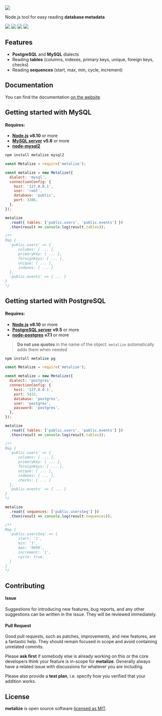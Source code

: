 <br/>

![](https://multum.github.io/metalize/logo.svg)

Node.js tool for easy reading **database metadata**

![](https://img.shields.io/travis/com/multum/metalize.svg?style=flat-square)
![](https://img.shields.io/npm/l/metalize.svg?style=flat-square)
![](https://img.shields.io/npm/v/metalize.svg?style=flat-square)
![](https://img.shields.io/codecov/c/github/multum/metalize.svg?style=flat-square)

## Features

- **PostgreSQL** and **MySQL** dialects
- Reading **tables** (columns, indexes, primary keys, unique, foreign keys, checks)
- Reading **sequences** (start, max, min, cycle, increment)

## Documentation

You can find the documentation [on the website](https://multum.github.io/metalize/#/)

## Getting started with MySQL

#### Requires:

- **[Node.js](https://nodejs.org)** **v8.10** or more
- **[MySQL server](https://dev.mysql.com/downloads/mysql/)** **v5.6** or more
- **[node-mysql2](https://github.com/sidorares/node-mysql2)**

```bash
npm install metalize mysql2
```

```javascript
const Metalize = require('metalize');

const metalize = new Metalize({
  dialect: 'mysql',
  connectionConfig: {
    host: '127.0.0.1',
    user: 'root',
    database: 'public',
    port: 3306,
  },
});

metalize
  .read({ tables: ['public.users', 'public.events'] })
  .then(result => console.log(result.tables));

/**
Map {
  'public.users' => {
      columns: [ ... ],
      primaryKey: { ... },
      foreignKeys: [ ... ],
      unique: [ ... ],
      indexes: [ ... ]
  },
  'public.events' => { ... }
}
*/
```

## Getting started with PostgreSQL

#### Requires:

- **[Node.js](https://nodejs.org)** **v8.10** or more
- **[PostgreSQL server](https://www.postgresql.org/download)** **v9.5** or more
- **[node-postgres](https://github.com/brianc/node-postgres)** **v7.1** or more

> **Do not use quotes** in the name of the object. `metalize` automatically adds them when needed

```bash
npm install metalize pg
```

```javascript
const Metalize = require('metalize');

const metalize = new Metalize({
  dialect: 'postgres',
  connectionConfig: {
    host: '127.0.0.1',
    port: 5432,
    database: 'postgres',
    user: 'postgres',
    password: 'postgres',
  },
});

metalize
  .read({ tables: ['public.users', 'public.events'] })
  .then(result => console.log(result.tables));

/**
Map {
  'public.users' => {
      columns: [ ... ],
      primaryKey: { ... },
      foreignKeys: [ ... ],
      unique: [ ... ],
      indexes: [ ... ],
      checks: [ ... ]
  },
  'public.events' => { ... }
}
*/

metalize
  .read({ sequences: ['public.usersSeq'] })
  .then(result => console.log(result.sequences));

/**
Map {
  'public.usersSeq' => {
      start: '1',
      min: '1',
      max: '9999',
      increment: '1',
      cycle: true,
  }
}
*/
```

## Contributing

#### Issue

Suggestions for introducing new features, bug reports, and any other suggestions can be written in the issue. They will be reviewed immediately.

#### Pull Request

Good pull requests, such as patches, improvements, and new features, are a fantastic help. They should remain focused in scope and avoid containing unrelated commits.

Please **ask first** if somebody else is already working on this or the core developers think your feature is in-scope for **metalize**. Generally always have a related issue with discussions for whatever you are including.

Please also provide a **test plan**, i.e. specify how you verified that your addition works.

## License

**metalize** is open source software [licensed as MIT](https://github.com/multum/metalize/blob/master/LICENSE).
